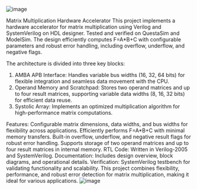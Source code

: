 ![image](https://github.com/user-attachments/assets/68bb0288-93af-4cf0-884f-df6b3875b290)

Matrix Multiplication Hardware Accelerator
This project implements a hardware accelerator for matrix multiplication using Verilog and SystemVerilog on HDL designer.
Tested and verified on QuestaSim and ModelSim. The design efficiently computes 
F=A*B+C with configurable parameters and robust error handling, including overflow, underflow, and negative flags.

The architecture is divided into three key blocks:
1. AMBA APB Interface: Handles variable bus widths (16, 32, 64 bits) for flexible integration and seamless data movement with the CPU.
2. Operand Memory and Scratchpad: Stores two operand matrices and up to four result matrices, supporting variable data widths (8, 16, 32 bits) for efficient data reuse.
3. Systolic Array: Implements an optimized multiplication algorithm for high-performance matrix computations.

Features:
Configurable matrix dimensions, data widths, and bus widths for flexibility across applications.
Efficiently performs F=A*B+C with minimal memory transfers.
Built-in overflow, underflow, and negative result flags for robust error handling.
Supports storage of two operand matrices and up to four result matrices in internal memory.
RTL Code: Written in Verilog-2005 and SystemVerilog.
Documentation: Includes design overview, block diagrams, and operational details.
Verification: SystemVerilog testbench for validating functionality and scalability.
This project combines flexibility, performance, and robust error detection for matrix multiplication, making it ideal for various applications.
![image](https://github.com/user-attachments/assets/71b9fbdf-56d0-4b67-8868-4efb7b7b07f9)
